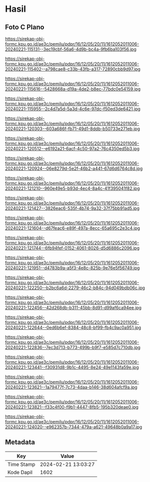 # Hasil

## Foto C Plano

https://sirekap-obj-formc.kpu.go.id/ae3c/pemilu/pdpr/16/12/05/20/11/1612052011006-20240221-115131--3ec19cbf-56a6-4d9b-bc4a-9fb6ba103f56.jpg

https://sirekap-obj-formc.kpu.go.id/ae3c/pemilu/pdpr/16/12/05/20/11/1612052011006-20240221-115402--a798cae8-c33b-43fb-a317-72890cbb9d97.jpg

https://sirekap-obj-formc.kpu.go.id/ae3c/pemilu/pdpr/16/12/05/20/11/1612052011006-20240221-115616--5428668a-d19a-4de2-b8ec-77bdc0e54159.jpg

https://sirekap-obj-formc.kpu.go.id/ae3c/pemilu/pdpr/16/12/05/20/11/1612052011006-20240221-115955--2c4d7a5d-5a3d-4c6e-97dc-f50ed3de6421.jpg

https://sirekap-obj-formc.kpu.go.id/ae3c/pemilu/pdpr/16/12/05/20/11/1612052011006-20240221-120303--603a686f-fb71-49d1-8ddb-b50733e271eb.jpg

https://sirekap-obj-formc.kpu.go.id/ae3c/pemilu/pdpr/16/12/05/20/11/1612052011006-20240221-120512--e6192a21-6acf-4c50-97a2-76c4350ed5b3.jpg

https://sirekap-obj-formc.kpu.go.id/ae3c/pemilu/pdpr/16/12/05/20/11/1612052011006-20240221-120924--06e8279d-5e2f-46b2-a441-67d6d6764c8d.jpg

https://sirekap-obj-formc.kpu.go.id/ae3c/pemilu/pdpr/16/12/05/20/11/1612052011006-20240221-121210--960e49e5-b93d-4ec4-8a4c-41f395041f82.jpg

https://sirekap-obj-formc.kpu.go.id/ae3c/pemilu/pdpr/16/12/05/20/11/1612052011006-20240221-121427--3826eac6-535f-4b74-9a32-37f75bb91ad5.jpg

https://sirekap-obj-formc.kpu.go.id/ae3c/pemilu/pdpr/16/12/05/20/11/1612052011006-20240221-121604--d67feac6-e89f-497a-8ecc-65a695c2e3c4.jpg

https://sirekap-obj-formc.kpu.go.id/ae3c/pemilu/pdpr/16/12/05/20/11/1612052011006-20240221-121744--6fb94fef-0152-4061-8026-d5d6886c2096.jpg

https://sirekap-obj-formc.kpu.go.id/ae3c/pemilu/pdpr/16/12/05/20/11/1612052011006-20240221-121951--d4783b9a-a5f3-4e8c-825b-9e76e5f56749.jpg

https://sirekap-obj-formc.kpu.go.id/ae3c/pemilu/pdpr/16/12/05/20/11/1612052011006-20240221-122250--b2bc6a6d-2279-46c2-b84c-94d049bdb06c.jpg

https://sirekap-obj-formc.kpu.go.id/ae3c/pemilu/pdpr/16/12/05/20/11/1612052011006-20240221-122456--42d268db-b311-45bb-8d91-d99af6ca94ee.jpg

https://sirekap-obj-formc.kpu.go.id/ae3c/pemilu/pdpr/16/12/05/20/11/1612052011006-20240221-122644--0ed6b6ef-8384-48c8-bf99-fb4c9ac0a951.jpg

https://sirekap-obj-formc.kpu.go.id/ae3c/pemilu/pdpr/16/12/05/20/11/1612052011006-20240221-122836--7ec3d713-b773-499b-b9f7-e585d7c710db.jpg

https://sirekap-obj-formc.kpu.go.id/ae3c/pemilu/pdpr/16/12/05/20/11/1612052011006-20240221-123441--f30931d8-9b1c-4495-8e24-49e1143fa59e.jpg

https://sirekap-obj-formc.kpu.go.id/ae3c/pemilu/pdpr/16/12/05/20/11/1612052011006-20240221-123621--1a79477f-7c73-4daa-b146-38d604afcf9a.jpg

https://sirekap-obj-formc.kpu.go.id/ae3c/pemilu/pdpr/16/12/05/20/11/1612052011006-20240221-123821--f33c4f00-f9b1-4447-8fb5-195b320deae0.jpg

https://sirekap-obj-formc.kpu.go.id/ae3c/pemilu/pdpr/16/12/05/20/11/1612052011006-20240221-124020--e962357b-7344-479a-a621-49648b0a9a17.jpg


## Metadata

| Key        | Value               |
| ---------- | ------------------- |
| Time Stamp | 2024-02-21 13:03:27 |
| Kode Dapil | 1602                |



